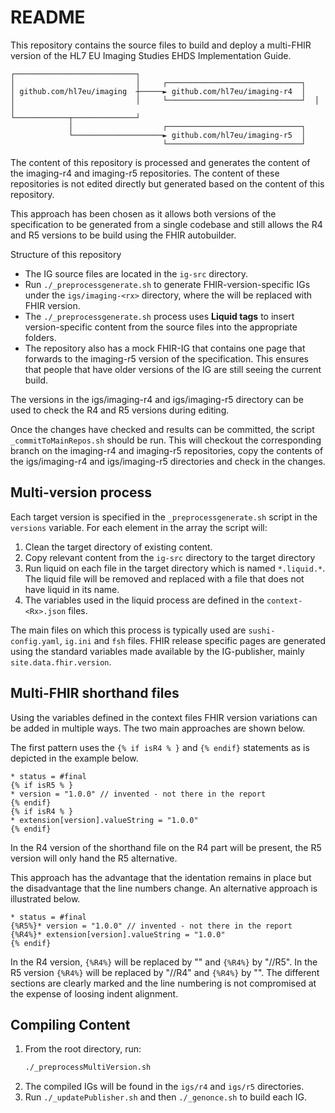 # README

This repository contains the source files to build and deploy a multi-FHIR version of the HL7 EU Imaging Studies EHDS Implementation Guide.

```text
┌───────────────────────────┐                 
│                           │     ┌──────────────────────────────┐ 
│ github.com/hl7eu/imaging  ┼─────► github.com/hl7eu/imaging-r4  │ 
│                           │     └──────────────────────────────┘  │                              │ 
└────────────┬──────────────┘               
             │                    ┌──────────────────────────────┐
             └────────────────────► github.com/hl7eu/imaging-r5  │
                                  └──────────────────────────────┘
```

The content of this repository is processed and generates the content of the imaging-r4 and imaging-r5 repositories. The content of these repositories is not edited directly but generated based on the content of this repository.

This approach has been chosen as it allows both versions of the specification to be generated from a single codebase and still allows the R4 and R5 versions to be build using the FHIR autobuilder.

Structure of this repository
- The IG source files are located in the `ig-src` directory.
- Run `./_preprocessgenerate.sh` to generate FHIR-version-specific IGs under the `igs/imaging-<rx>` directory, where the <rx> will be replaced with FHIR version.
- The `./_preprocessgenerate.sh` process uses **Liquid tags** to insert version-specific content from the source files into the appropriate folders.
- The repository also has a mock FHIR-IG that contains one page that forwards to the imaging-r5 version of the specification. This ensures that people that have older versions of the IG are still seeing the current build.

The versions in the igs/imaging-r4 and igs/imaging-r5 directory can be used to check the R4 and R5 versions during editing.

Once the changes have checked and results can be committed, the script `_commitToMainRepos.sh` should be run. This will checkout the corresponding branch on the imaging-r4 and imaging-r5 repositories, copy the contents of the igs/imaging-r4 and igs/imaging-r5 directories and check in the changes. 

## Multi-version process

Each target version is specified in the `_preprocessgenerate.sh` script in the `versions` variable. For each element in the array the script will:

1. Clean the target directory of existing content.
2. Copy relevant content from the `ig-src` directory to the target directory
3. Run liquid on each file in the target directory which is named `*.liquid.*`. The liquid file will be removed and replaced with a file that does not have liquid in its name.
4. The variables used in the liquid process are defined in the `context-<Rx>.json` files.

The main files on which this process is typically used are `sushi-config.yaml`, `ig.ini` and `fsh` files. FHIR release specific pages are generated using the standard variables made available by the IG-publisher, mainly `site.data.fhir.version`.

## Multi-FHIR shorthand files

Using the variables defined in the context files FHIR version variations can be added in multiple ways. The two main approaches are shown below.

The first pattern uses the  `{% if isR4 % }` and `{% endif}` statements as is depicted in the example below.

```text
* status = #final
{% if isR5 % }
* version = "1.0.0" // invented - not there in the report
{% endif}
{% if isR4 % }
* extension[version].valueString = "1.0.0"
{% endif}
```

In the R4 version of the shorthand file on the R4 part will be present, the R5 version will only hand the R5 alternative.

This approach has the advantage that the identation remains in place but the disadvantage that the line numbers change. An alternative approach is illustrated below.

```text
* status = #final
{%R5%}* version = "1.0.0" // invented - not there in the report
{%R4%}* extension[version].valueString = "1.0.0"
{% endif}
```

In the R4 version, `{%R4%}` will be replaced by "" and `{%R4%}` by "//R5". In the R5 version `{%R4%}` will be replaced by "//R4" and `{%R4%}` by "".
The different sections are clearly marked and the line numbering is not compromised at the expense of loosing indent alignment. 

## Compiling Content

1. From the root directory, run:
   ```sh
   ./_preprocessMultiVersion.sh
   ```
2. The compiled IGs will be found in the `igs/r4` and `igs/r5` directories.
3. Run `./_updatePublisher.sh` and then `./_genonce.sh` to build each IG.


